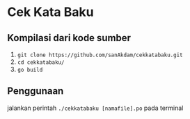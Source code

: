# Cek Kata Baku

## Kompilasi dari kode sumber
1. `git clone https://github.com/sanAkdam/cekkatabaku.git`
2. `cd cekkatabaku/`
3. `go build`

## Penggunaan
jalankan perintah `./cekkatabaku [namafile].po` pada terminal
